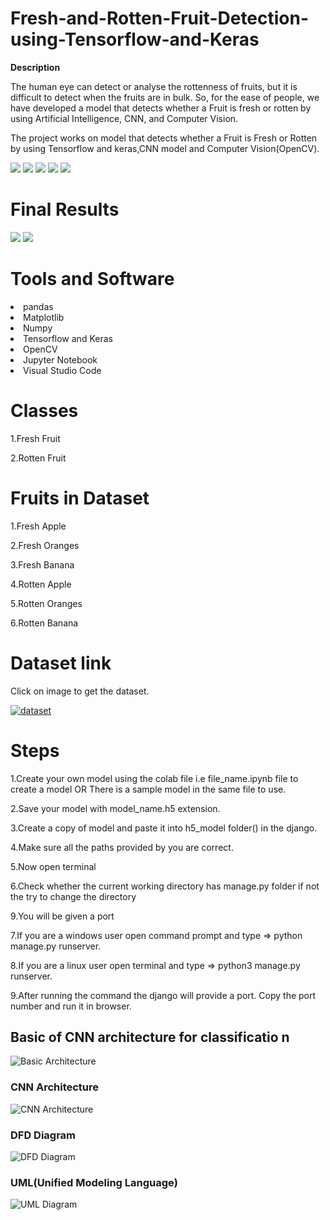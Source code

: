 # Fresh-and-Rotten-Fruit-Detection-using-Tensorflow-and-Keras
**Description**

The human eye can detect or analyse the rottenness of fruits, but it is difficult to detect when
the fruits are in bulk. So, for the ease of people, we have developed a model that detects
whether a Fruit is fresh or rotten by using Artificial Intelligence, CNN, and Computer
Vision.

The project works on model that detects whether a Fruit is Fresh or Rotten by using Tensorflow and keras,CNN model and Computer Vision(OpenCV).


<img src = "Images/Screenshot from 2022-05-10 13-52-00.png">
<img src = "Images/Screenshot from 2022-05-10 13-52-06.png">
<img src = "Images/Screenshot from 2022-05-10 13-52-16.png">
<img src = "Images/Screenshot from 2022-05-10 13-52-22.png">
<img src = "Images/Screenshot from 2022-07-03 01-13-41.png">
<br>

# Final Results
<img src = "Images/Screenshot from 2022-05-09 14-54-12.png">
<img src = "Images/Screenshot from 2022-05-09 14-57-53.png">



# Tools and Software
  <li>pandas</li>
  <li>Matplotlib</li>
  <li>Numpy</li>
  <li>Tensorflow and Keras</li>
  <li>OpenCV</li>
  <li>Jupyter Notebook</li>
  <li>Visual Studio Code</li>


# Classes

1.Fresh Fruit

2.Rotten Fruit

# Fruits in Dataset

1.Fresh Apple 

2.Fresh Oranges 

3.Fresh Banana

4.Rotten Apple

5.Rotten Oranges

6.Rotten Banana

# Dataset link
<p>Click on image to get the dataset. </p>
<a href = "https://drive.google.com/drive/folders/1X-vL022_lQv2H5GNTU1NVgR7Fkea3Pcy?usp=sharing" target ="_blank"> 
  <img src="Images/img1.png" alt="dataset">
</a>

# Steps

1.Create your own model using the colab file i.e file_name.ipynb file to create a model OR There is a sample model in the same file to use.

2.Save your model with model_name.h5 extension.

3.Create a copy of model and paste it into h5_model folder() in the django.

4.Make sure all the paths provided by you are correct.

5.Now open terminal

6.Check whether the current working directory has manage.py folder if not the try to change the directory 

9.You will be given a port 

7.If you are a windows user open command prompt and type => python manage.py runserver.

8.If you are a linux user open terminal and type => python3 manage.py runserver.

9.After running the command the django will provide a port. Copy the port number and run it in browser.

## Basic of CNN architecture for classificatio n
<img src="Images/img5.png" alt="Basic Architecture ">

### CNN Architecture <br>
<img src="Images/img2.png" alt="CNN Architecture">

### DFD Diagram <br>
<img src="Images/img3.png" alt="DFD Diagram">

### UML(Unified Modeling Language) <br>
<img src="Images/img4.png" alt="UML Diagram">
